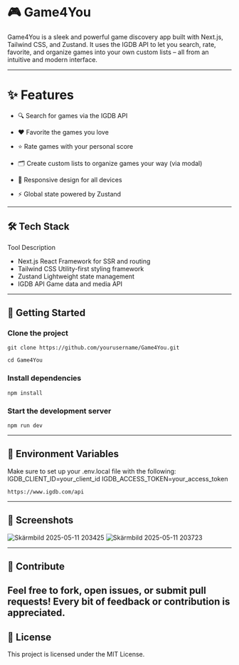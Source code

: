# 🎮 Game4You
Game4You is a sleek and powerful game discovery app built with Next.js, Tailwind CSS, and Zustand. It uses the IGDB API to let you search, rate, favorite, and organize games into your own custom lists – all from an intuitive and modern interface.

---

# ✨ Features
- 🔍 Search for games via the IGDB API

- ❤️ Favorite the games you love

- ⭐ Rate games with your personal score

- 🗂️ Create custom lists to organize games your way (via modal)

- 📱 Responsive design for all devices

- ⚡ Global state powered by Zustand

---

## 🛠️ Tech Stack
Tool	Description
- Next.js	React Framework for SSR and routing
- Tailwind CSS	Utility-first styling framework
- Zustand	Lightweight state management
- IGDB API	Game data and media API

---

## 🚀 Getting Started
### Clone the project
```
git clone https://github.com/yourusername/Game4You.git
```
```
cd Game4You
```
### Install dependencies
```
npm install
```
### Start the development server
```
npm run dev
```
---

## 🧪 Environment Variables
Make sure to set up your .env.local file with the following:
IGDB_CLIENT_ID=your_client_id
IGDB_ACCESS_TOKEN=your_access_token
```
https://www.igdb.com/api
```
---
## 📸 Screenshots
![Skärmbild 2025-05-11 203425](https://github.com/user-attachments/assets/f121b7de-6410-42d9-9e94-210c70c06ddb)
![Skärmbild 2025-05-11 203723](https://github.com/user-attachments/assets/8139fdd9-bddd-41bf-a849-d322c6c321e8)

---
## 🙌 Contribute
Feel free to fork, open issues, or submit pull requests!
Every bit of feedback or contribution is appreciated.
---
## 📄 License
This project is licensed under the MIT License.
